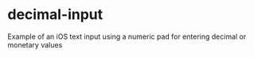decimal-input
=============

Example of an iOS text input using a numeric pad for entering decimal or monetary values